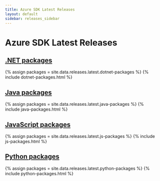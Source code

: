 ```yaml
---
title: Azure SDK Latest Releases
layout: default
sidebar: releases_sidebar
---
```


# Azure SDK Latest Releases

## [.NET packages](dotnet.md)

{% assign packages = site.data.releases.latest.dotnet-packages %}
{% include dotnet-packages.html %}

## [Java packages](java.md)

{% assign packages = site.data.releases.latest.java-packages %}
{% include java-packages.html %}

## [JavaScript packages](js.md)

{% assign packages = site.data.releases.latest.js-packages %}
{% include js-packages.html %}

## [Python packages](python.md)

{% assign packages = site.data.releases.latest.python-packages %}
{% include python-packages.html %}
